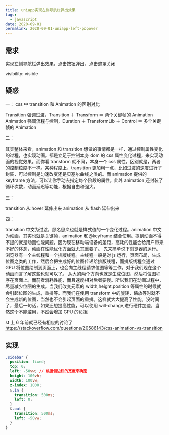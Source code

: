 ```yaml
---
title: uniapp实现左侧导航栏弹出效果
tags:
  - javascript
date: 2020-09-01
permalink: 2020-09-01-uniapp-left-popover
---
```


## 需求

实现左侧导航栏弹出效果，点击按钮弹出，点击遮罩关闭

visibility: visible

## 疑惑

一：
css 中 transition 和 Animation 的区别对比

Transition 强调过渡，Transition ＋ Transform ＝ 两个关键帧的 Animation
Animation 强调流程与控制，Duration ＋ TransformLib ＋ Control ＝ 多个关键帧的 Animation

二：

其实整体来看，animation 和 transition 想做的事情都是一样，通过控制属性变化的过程，也实现动画。都是立足于控制本身 dom 的 css 属性变化过程，来实现动画的视觉效果。而你看 transform 就不同，本身一个 css 属性。区别就是，两者的控制粒度不一样。某种程度上，transition 更加粗一点，比如过渡的速度进行了封装，可以控制是匀速改变还是贝塞尔曲线之类的。而 animation 提供的 keyframe 方法，可以让你手动去指定每个阶段的属性。此外 animation 还封装了循环次数，动画延迟等功能，根据自由和强大。

三：

transition 从:hover 延伸出来
animation 从 flash 延伸出来

四：

transition 中文为过渡，顾名思义也就是样式值的一个变化过程。animation 中文为动画，其实也就是关键帧，animation 和@keyframe 结合使用。提到动画不得不提的就是动画性能问题。因为现在移动端设备的差距，高耗的性能会给用户带来不好的体念，动画在性能优化方面就尤其重要了。 先来简单说下浏览器的运行。浏览器有一个主线程和一个排版线程。主线程一般是对 js 运行，页面布局，生成位图之类的工作，然后会把生成好的位图传递给排版线程，而排版线程会通过 GPU 将位图绘制到页面上，也会向主线程请求位图等等工作。对于我们现在这个动画而言了解这些也就可以了。 从大的两个方向也就是生成位图，然后将位图程序在页面上。而前者消耗性能，而且速度相对后者要慢。所以我们在动画过程中，尽量减少位图的生成。当我们改变元素的 width,height,position 等属性的时候就会引起位图的生成，重排等。而我们在使用 transform 中的旋转，缩放等时就不会生成新的位图，当然也不会引起页面的重排。这样就大大提高了性能。没时间了，最后一句话，如果还想提高性能，可以使用 will-change,进行硬件加速，当然这个不能滥用，不然会增加 GPU 的负担

st 上 6 年前就已经有相应的讨论了
<https://stackoverflow.com/questions/20586143/css-animation-vs-transition>

## 实现

```css
.sidebar {
  position: fixed;
  top: 0;
  left: -50vw; // 根据侧边栏的宽度来确定
  height: 100vh;
  width: 100vw;
  z-index: 1000;
  &.in {
    transition: 500ms;
    left: 0;
  }
  &.out {
    transition: 500ms;
    left: -50vw;
  }
}
```
